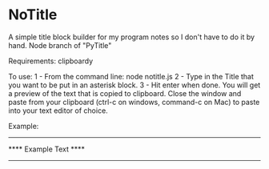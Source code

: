 # NoTitle
A simple title block builder for my program notes so I don't have to do it by hand. Node branch of "PyTitle"

Requirements: clipboardy

To use:
1 - From the command line: node notitle.js
2 - Type in the Title that you want to be put in an asterisk block.
3 - Hit enter when done. You will get a preview of the text that is copied to clipboard. 
    Close the window and paste from your clipboard (ctrl-c on windows, command-c on Mac) to paste
    into your text editor of choice.
    
    
Example:

**********************
**** Example Text ****
**********************

